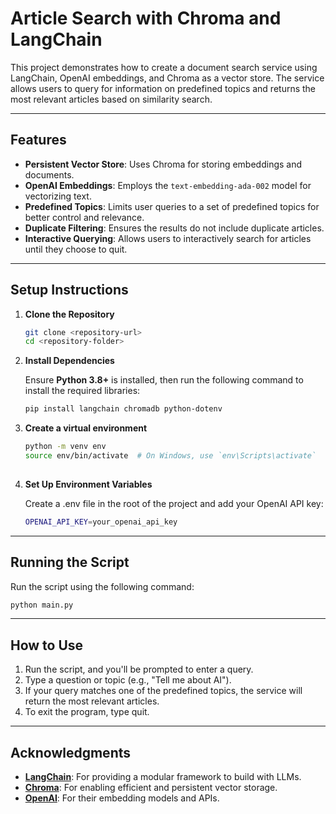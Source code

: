 # Article Search with Chroma and LangChain

This project demonstrates how to create a document search service using LangChain, OpenAI embeddings, and Chroma as a vector store. The service allows users to query for information on predefined topics and returns the most relevant articles based on similarity search.

---

## Features

- **Persistent Vector Store**: Uses Chroma for storing embeddings and documents.
- **OpenAI Embeddings**: Employs the `text-embedding-ada-002` model for vectorizing text.
- **Predefined Topics**: Limits user queries to a set of predefined topics for better control and relevance.
- **Duplicate Filtering**: Ensures the results do not include duplicate articles.
- **Interactive Querying**: Allows users to interactively search for articles until they choose to quit.

---

## Setup Instructions

1. **Clone the Repository**
   ```bash
   git clone <repository-url>
   cd <repository-folder>
   
2. **Install Dependencies**


    Ensure **Python 3.8+** is installed, then run the following command to install the required libraries:
   ```bash
   pip install langchain chromadb python-dotenv
   
3. **Create a virtual environment**
   ```bash
   python -m venv env
   source env/bin/activate  # On Windows, use `env\Scripts\activate`
 
4. **Set Up Environment Variables**

   Create a .env file in the root of the project and add your OpenAI API key:

   ```bash
   OPENAI_API_KEY=your_openai_api_key

---

## Running the Script

Run the script using the following command:
```bash
python main.py
```



---

## How to Use
1. Run the script, and you'll be prompted to enter a query.
2. Type a question or topic (e.g., "Tell me about AI").
3. If your query matches one of the predefined topics, the service will return the most relevant articles.
4. To exit the program, type quit.
 

---

## Acknowledgments

- **[LangChain](https://www.langchain.com/)**: For providing a modular framework to build with LLMs.
- **[Chroma](https://www.trychroma.com/)**: For enabling efficient and persistent vector storage.
- **[OpenAI](https://www.openai.com/)**: For their embedding models and APIs.

